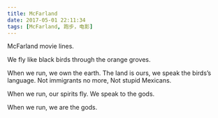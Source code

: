 ```yaml
---
title: McFarland
date: 2017-05-01 22:11:34
tags: [McFarland, 跑步，电影]
---
```


McFarland movie lines.

We fly like black birds through the orange groves.

When we run, we own the earth. The land is ours, we speak the birds’s language. Not immigrants no more, Not stupid Mexicans.

When we run, our spirits fly. We speak to the gods.

When we run, we are the gods.